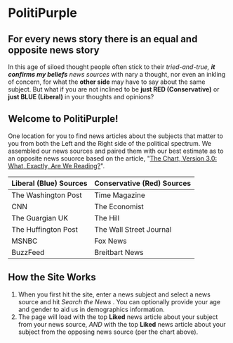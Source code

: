 # PolitiPurple 
## For every news story there is an equal and opposite news story

In this age of siloed thought people often stick to their _tried-and-true, **it confirms my beliefs** news sources_ with nary a thought, nor even an inkling of concern, for what the **other side** may have to say about the same subject.  But what if you are not inclined to be **just RED (Conservative)** or **just BLUE (Liberal)** in your thoughts and opinions?  

## Welcome to PolitiPurple!

One location for you to find news articles about the subjects that matter to you from both the Left and the Right side of the political spectrum.  We assembled our news sources and paired them with our best estimate as to an opposite news souorce based on the article, "[The Chart, Version 3.0: What, Exactly, Are We Reading?](https://www.allgeneralizationsarefalse.com/the-chart-version-3-0-what-exactly-are-we-reading/)".

Liberal (Blue) Sources | Conservative (Red) Sources
-------- | ---------
The Washington Post | Time Magazine
CNN | The Economist
The Guargian UK | The Hill
The Huffington Post | The Wall Street Journal
MSNBC | Fox News
BuzzFeed | Breitbart News

## How the Site Works

1. When you first hit the site, enter a news subject and select a news source and hit _Search the News_ .  You can optionally provide your age and gender to aid us in demographics information.
1. The page will load with the top **Liked** news article about your subject from your news source, _AND_ with the top **Liked** news article about your subject from the opposing news source (per the chart above).

